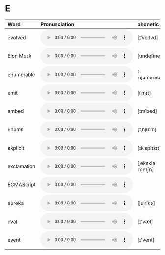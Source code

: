 
# E

| Word  | Pronunciation | phonetic |
| :-- | :-- | :-- |
| evolved | <audio src="/awesome-pronunciation/public/audio/evolved.mp3" controls="controls" controlslist="nodownload"></audio> | [ɪˈvɑːlvd] |
| Elon Musk | <audio src="/awesome-pronunciation/public/audio/Elon%20Musk.mp3" controls="controls" controlslist="nodownload"></audio> | [undefined] |
| enumerable | <audio src="/awesome-pronunciation/public/audio/enumerable.mp3" controls="controls" controlslist="nodownload"></audio> | ɪˈnjumərəbəl |
| emit | <audio src="/awesome-pronunciation/public/audio/emit.mp3" controls="controls" controlslist="nodownload"></audio> | [iˈmɪt] |
| embed | <audio src="/awesome-pronunciation/public/audio/embed.mp3" controls="controls" controlslist="nodownload"></audio> | [ɪmˈbed] |
| Enums | <audio src="/awesome-pronunciation/public/audio/Enums.mp3" controls="controls" controlslist="nodownload"></audio> | [ɪˌnjuːm] |
| explicit | <audio src="/awesome-pronunciation/public/audio/explicit.mp3" controls="controls" controlslist="nodownload"></audio> | [ɪkˈsplɪsɪt] |
| exclamation | <audio src="/awesome-pronunciation/public/audio/exclamation.mp3" controls="controls" controlslist="nodownload"></audio> | [ˌekskləˈmeɪʃn] |
| ECMAScript | <audio src="/awesome-pronunciation/public/audio/ECMAScript.mp3" controls="controls" controlslist="nodownload"></audio> |  |
| eureka | <audio src="/awesome-pronunciation/public/audio/eureka.mp3" controls="controls" controlslist="nodownload"></audio> | [jʊˈrikə] |
| eval | <audio src="/awesome-pronunciation/public/audio/eval.mp3" controls="controls" controlslist="nodownload"></audio> | [ɪ'væl] |
| event | <audio src="/awesome-pronunciation/public/audio/event.mp3" controls="controls" controlslist="nodownload"></audio> | [ɪ'vent] |
